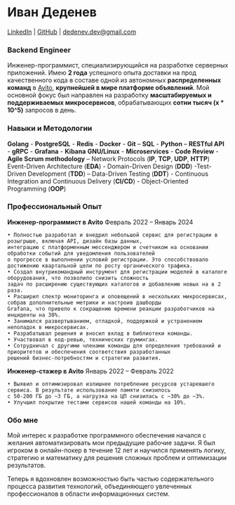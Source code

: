 # Иван Деденев
[LinkedIn](https://www.linkedin.com/in/idedenev/) | [GitHub](https://github.com/IDilettant) | dedenev.dev@gmail.com

### Backend Engineer

Инженер-программист, специализирующийся на разработке серверных приложений. Имею **2 года** успешного опыта доставки на прод качественного кода в составе одной из автономных **распределенных команд** в [Avito](https://avito.ru/), **крупнейшей в мире платформе объявлений**. Мой основной фокус был направлен на разработку **масштабируемых и поддерживаемых микросервисов**, обрабатывающих **сотни тысяч (x * 10^5)** запросов в день.

### Навыки и Методологии

**Golang** - **PostgreSQL** - **Redis** - **Docker** - **Git** – **SQL** - **Python** – **RESTful API** - **gRPC** - **Grafana** - **Kibana**
**GNU/Linux** - **Microservices** - **Code Review** - **Agile Scrum methodology** – Network Protocols (**IP**, **TCP**, **UDP**, **HTTP**)
Event-Driven Architecture (**EDA**) - Domain-Driven Design (**DDD**) -Test-Driven Development (**TDD**) – Data-Driven Testing (**DDT**) - Continuous Integration and Continuous Delivery (**CI/CD**) - Object-Oriented Programming (**OOP**)

### Профессиональный Опыт

**Инженер-программист в Avito**                                                           Февраль 2022 – Январь 2024

    • Полностью разработал и внедрил небольшой сервис для регистрации в розыгрыше, включая API, дизайн базы данных, 
    интеграцию с платформенным мессенджером и счетчиком на основании обработки событий для уведомления пользователей 
    о прогрессе в выполнении условий регистрации. Это способствовало достижению квартальной цели по росту органического трафика.
    • Создал внутрикомандный инструмент для регистрации моделей в каталоге оборудования, что позволило снизить сложность 
    задач по расширению существующих каталогов и добавлению новых на в 2 раза.
    • Расширил спектр мониторинга и оповещений в нескольких микросервисах, собрав дополнительные метрики и настроив дашборды 
    Grafana, что привело к сокращению времени реакции разработчиков на инциденты на 30%.
    • Занимался развертыванием, отладкой, поддержкой и устранением неполадок в микросервисах.
    • Разрабатывал решения и вносил вклад в библиотеки команды.
    • Участвовал в код-ревью, технических грумингах.
    • Сотрудничал с другими членами команды для определения требований и приоритетов и обеспечения соответствия разработанных 
    решений бизнес-потребностям и стратегии развития.

**Инженер-стажер в Avito**                                                                Январь 2022 – Февраль 2022

    • Выявил и оптимизировал излишнее потребление ресурсов устаревшего сервиса. В результате использование памяти снизилось 
    с 50-200 ГБ до ~3 ГБ, а нагрузка на ЦП снизилась с ~30% до ~3%.
    • Улучшил покрытие тестами сервисов нашей команды на 10%.

### Обо мне

Мой интерес к разработке программного обеспечения начался с желания автоматизировать мои предыдущие рабочие задачи. Я был игроком в онлайн-покер в течение 12 лет и научился применять логику, стратегию и математику для решения сложных проблем и оптимизации результатов. 

Теперь я вдохновлен возможностью быть частью содержательного процесса развития технологий, объединяющего увлеченных профессионалов в области информационных систем.

